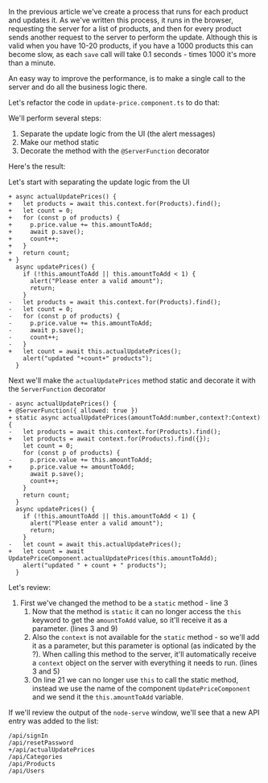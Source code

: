 In the previous article we've create a process that runs for each product and updates it. 
As we've written this process, it runs in the browser, requesting the server for a list of products, and then for every product sends another request to the server to perform the update.
Although this is valid when you have 10-20 products, if you have a 1000 products this can become slow, as each `save` call will take 0.1 seconds - times 1000 it's more than a minute.

An easy way to improve the performance, is to make a single call to the server and do all the business logic there.

Let's refactor the code in `update-price.component.ts` to do that:

We'll perform several steps:
1. Separate the update logic from the UI (the alert messages)
2. Make our method static
3. Decorate the method with the `@ServerFunction` decorator

Here's the result:

Let's start with separating the update logic from the UI
```csdiff
+ async actualUpdatePrices() {
+   let products = await this.context.for(Products).find();
+   let count = 0;
+   for (const p of products) {
+     p.price.value += this.amountToAdd;
+     await p.save();
+     count++;
+   }
+   return count;
+ }
  async updatePrices() {
    if (!this.amountToAdd || this.amountToAdd < 1) {
      alert("Please enter a valid amount");
      return;
    }
-   let products = await this.context.for(Products).find();
-   let count = 0;
-   for (const p of products) {
-     p.price.value += this.amountToAdd;
-     await p.save();
-     count++;
-   }
+   let count = await this.actualUpdatePrices();
    alert("updated "+count+" products");
  }
```

Next we'll make the `actualUpdatePrices` method static and decorate it with the `ServerFunction` decorator
```csdiff
- async actualUpdatePrices() {
+ @ServerFunction({ allowed: true })
+ static async actualUpdatePrices(amountToAdd:number,context?:Context) {
-   let products = await this.context.for(Products).find();
+   let products = await context.for(Products).find({});
    let count = 0;
    for (const p of products) {
-     p.price.value += this.amountToAdd;
+     p.price.value += amountToAdd;
      await p.save();
      count++;
    }
    return count;
  }
  async updatePrices() {
    if (!this.amountToAdd || this.amountToAdd < 1) {
      alert("Please enter a valid amount");
      return;
    }
-   let count = await this.actualUpdatePrices();
+   let count = await UpdatePriceComponent.actualUpdatePrices(this.amountToAdd);
    alert("updated " + count + " products");
  }
```

Let's review:
1. First we've changed the method to be a `static` method - line 3
   1. Now that the method is `static` it can no longer access the `this` keyword to get the `amountToAdd` value, so it'll receive it as a parameter. (lines 3 and 9)
   2. Also the `context` is not available for the `static` method - so we'll add it as a parameter, but this parameter is optional (as indicated by the ?). When calling this method to the server, it'll automatically receive a `context` object on the server with everything it needs to run. (lines 3 and 5)
   3. On line 21 we can no longer use `this` to call the static method, instead we use the name of the component `UpdatePriceComponent` and we send it the `this.amountToAdd` variable.

If we'll review the output of the `node-serve` window, we'll see that a new API entry was added to the list:
```csdiff
/api/signIn
/api/resetPassword
+/api/actualUpdatePrices
/api/Categories
/api/Products
/api/Users
```